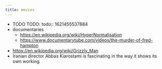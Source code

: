 ```yaml
---
title: movies
---
```


- TODO TODO:
  todo:: 1621455537884
- documentaries
	- https://en.wikipedia.org/wiki/HyperNormalisation
	- https://www.documentarytube.com/videos/the-murder-of-fred-hampton
- https://en.wikipedia.org/wiki/Grizzly_Man
- Iranian director Abbas Kiarostami is fascinating in the way it shows its own working.